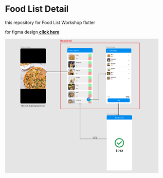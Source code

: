 # Food List Detail

this repository for Food List Workshop flutter

for figma design[ **click here**](https://www.figma.com/file/9SR6QDReSbvn4nFigU4S6p/Store?node-id=0%3A1&t=bhGwFkLZm6fUMTjX-1 " **click here**")

[![](https://raw.githubusercontent.com/iEmDevX/flutter-food-list-workshop/master/workshop_preview.png)](https://raw.githubusercontent.com/iEmDevX/flutter-food-list-workshop/master/workshop_preview.png)